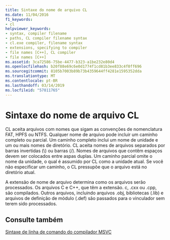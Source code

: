 ```yaml
---
title: Sintaxe do nome de arquivo CL
ms.date: 11/04/2016
f1_keywords:
- cl
helpviewer_keywords:
- syntax, compiler filename
- paths, CL compiler filename syntax
- cl.exe compiler, filename syntax
- extensions, specifying to compiler
- file names [C++], CL compiler
- file names [C++]
ms.assetid: 3ca72586-75be-4477-b323-a1be232e80d4
ms.openlocfilehash: b20f88e69c6e0d1774f1cd81b3ee833c4f0ff696
ms.sourcegitcommit: 8105b7003b89b73b4359644ff4281e1595352dda
ms.translationtype: MT
ms.contentlocale: pt-BR
ms.lasthandoff: 03/14/2019
ms.locfileid: "57811765"
---
```

# <a name="cl-filename-syntax"></a>Sintaxe do nome de arquivo CL

CL aceita arquivos com nomes que sigam as convenções de nomenclatura FAT, HPFS ou NTFS. Qualquer nome de arquivo pode incluir um caminho completo ou parcial. Um caminho completo inclui um nome de unidade e um ou mais nomes de diretório. CL aceita nomes de arquivos separados por barras invertidas (\\) ou barras (/). Nomes de arquivos que contêm espaços devem ser colocados entre aspas duplas. Um caminho parcial omite o nome da unidade, o qual é assumido por CL como a unidade atual. Se você não especificar um caminho, o CL pressupõe que o arquivo está no diretório atual.

A extensão de nome de arquivo determina como os arquivos serão processados. Os arquivos C e C++, que têm a extensão. c, .cxx ou .cpp, são compilados. Outros arquivos, incluindo arquivos .obj, bibliotecas (.lib) e arquivos de definição de módulo (.def) são passados para o vinculador sem terem sido processados.

## <a name="see-also"></a>Consulte também

[Sintaxe de linha de comando do compilador MSVC](compiler-command-line-syntax.md)
